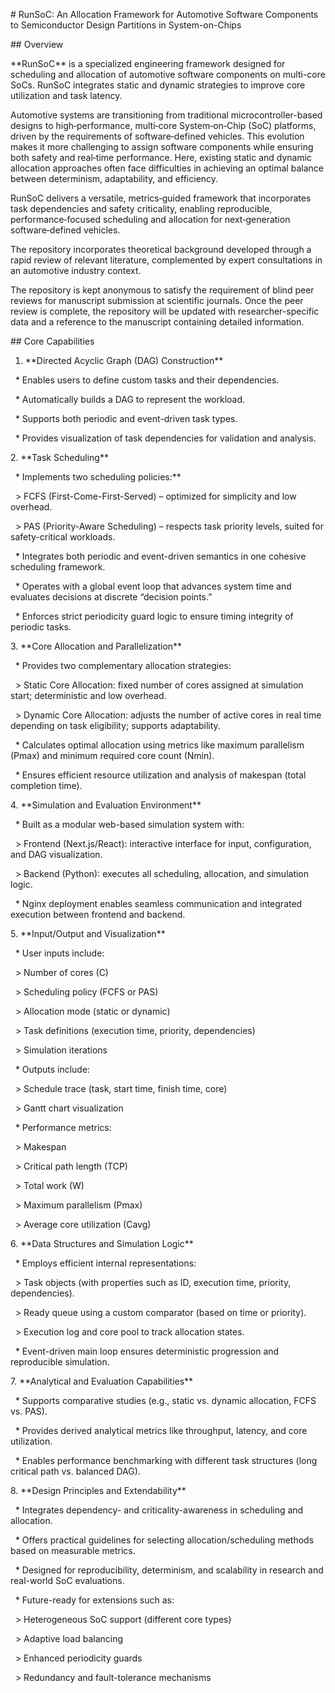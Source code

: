 \# RunSoC: An Allocation Framework for Automotive Software Components to Semiconductor Design Partitions in System-on-Chips



\## Overview



\*\*RunSoC\*\* is a specialized engineering framework designed for scheduling and allocation of automotive software components on multi-core SoCs. RunSoC integrates static and dynamic strategies to improve core utilization and task latency.



Automotive systems are transitioning from traditional microcontroller-based designs to high‑performance, multi‑core System‑on‑Chip (SoC) platforms, driven by the requirements of software‑defined vehicles. This evolution makes it more challenging to assign software components while ensuring both safety and real‑time performance. Here, existing static and dynamic allocation approaches often face difficulties in achieving an optimal balance between determinism, adaptability, and efficiency.



RunSoC delivers a versatile, metrics‑guided framework that incorporates task dependencies and safety criticality, enabling reproducible, performance‑focused scheduling and allocation for next‑generation software‑defined vehicles.



The repository incorporates theoretical background developed through a rapid review of relevant literature, complemented by expert consultations in an automotive industry context. 

The repository is kept anonymous to satisfy the requirement of blind peer reviews for manuscript submission at scientific journals.
Once the peer review is complete, the repository will be updated with researcher-specific data and a reference to the manuscript containing detailed information.



\## Core Capabilities



1. \*\*Directed Acyclic Graph (DAG) Construction\*\*

&nbsp;	\* Enables users to define custom tasks and their dependencies.

&nbsp;	\* Automatically builds a DAG to represent the workload.

&nbsp;	\* Supports both periodic and event-driven task types.

&nbsp;	\* Provides visualization of task dependencies for validation and analysis.



2\. \*\*Task Scheduling\*\*

&nbsp;	\* Implements two scheduling policies:\*\*

&nbsp;		> FCFS (First-Come-First-Served) – optimized for simplicity and low overhead.

&nbsp;		> PAS (Priority-Aware Scheduling) – respects task priority levels, suited for safety-critical workloads.

&nbsp;	\* Integrates both periodic and event-driven semantics in one cohesive scheduling framework.

&nbsp;	\* Operates with a global event loop that advances system time and evaluates decisions at discrete “decision points.”

&nbsp;	\* Enforces strict periodicity guard logic to ensure timing integrity of periodic tasks.



3\. \*\*Core Allocation and Parallelization\*\*

&nbsp;	\* Provides two complementary allocation strategies:

&nbsp;		> Static Core Allocation: fixed number of cores assigned at simulation start; deterministic and low overhead.

&nbsp;		> Dynamic Core Allocation: adjusts the number of active cores in real time depending on task eligibility; supports adaptability.

&nbsp;	\* Calculates optimal allocation using metrics like maximum parallelism (Pmax) and minimum required core count (Nmin).

&nbsp;	\* Ensures efficient resource utilization and analysis of makespan (total completion time).



4\. \*\*Simulation and Evaluation Environment\*\*

&nbsp;	\* Built as a modular web-based simulation system with:

&nbsp;		> Frontend (Next.js/React): interactive interface for input, configuration, and DAG visualization.

&nbsp;		> Backend (Python): executes all scheduling, allocation, and simulation logic.

&nbsp;	\* Nginx deployment enables seamless communication and integrated execution between frontend and backend.



5\. \*\*Input/Output and Visualization\*\*

&nbsp;	\* User inputs include:

&nbsp;		> Number of cores (C)

&nbsp;		> Scheduling policy (FCFS or PAS)

&nbsp;		> Allocation mode (static or dynamic)

&nbsp;		> Task definitions (execution time, priority, dependencies)

&nbsp;		> Simulation iterations

&nbsp;	\* Outputs include:

&nbsp;		> Schedule trace (task, start time, finish time, core)

&nbsp;		> Gantt chart visualization

&nbsp;	\* Performance metrics:

&nbsp;		> Makespan

&nbsp;		> Critical path length (TCP)

&nbsp;		> Total work (W)

&nbsp;		> Maximum parallelism (Pmax)

&nbsp;		> Average core utilization (Cavg)



6\. \*\*Data Structures and Simulation Logic\*\*

&nbsp;	\* Employs efficient internal representations:

&nbsp;		> Task objects (with properties such as ID, execution time, priority, dependencies).

&nbsp;		> Ready queue using a custom comparator (based on time or priority).

&nbsp;		> Execution log and core pool to track allocation states.

&nbsp;	\* Event-driven main loop ensures deterministic progression and reproducible simulation.



7\. \*\*Analytical and Evaluation Capabilities\*\*

&nbsp;	\* Supports comparative studies (e.g., static vs. dynamic allocation, FCFS vs. PAS).

&nbsp;	\* Provides derived analytical metrics like throughput, latency, and core utilization.

&nbsp;	\* Enables performance benchmarking with different task structures (long critical path vs. balanced DAG).



8\. \*\*Design Principles and Extendability\*\*

&nbsp;	\* Integrates dependency- and criticality-awareness in scheduling and allocation.

&nbsp;	\* Offers practical guidelines for selecting allocation/scheduling methods based on measurable metrics.

&nbsp;	\* Designed for reproducibility, determinism, and scalability in research and real-world SoC evaluations.

&nbsp;	\* Future-ready for extensions such as:

&nbsp;		> Heterogeneous SoC support (different core types)

&nbsp;		> Adaptive load balancing

&nbsp;		> Enhanced periodicity guards

&nbsp;		> Redundancy and fault-tolerance mechanisms

